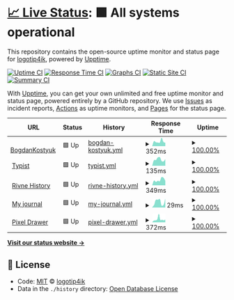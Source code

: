 # [📈 Live Status](https://logotip4ik.github.io/up-time): <!--live status--> **🟩 All systems operational**

This repository contains the open-source uptime monitor and status page for [logotip4ik](https://bit.ly/bogdan-kostyuk), powered by [Upptime](https://github.com/upptime/upptime).

[![Uptime CI](https://github.com/koj-co/upptime/workflows/Uptime%20CI/badge.svg)](https://github.com/koj-co/upptime/actions?query=workflow%3A%22Uptime+CI%22)
[![Response Time CI](https://github.com/koj-co/upptime/workflows/Response%20Time%20CI/badge.svg)](https://github.com/koj-co/upptime/actions?query=workflow%3A%22Response+Time+CI%22)
[![Graphs CI](https://github.com/koj-co/upptime/workflows/Graphs%20CI/badge.svg)](https://github.com/koj-co/upptime/actions?query=workflow%3A%22Graphs+CI%22)
[![Static Site CI](https://github.com/koj-co/upptime/workflows/Static%20Site%20CI/badge.svg)](https://github.com/koj-co/upptime/actions?query=workflow%3A%22Static+Site+CI%22)
[![Summary CI](https://github.com/koj-co/upptime/workflows/Summary%20CI/badge.svg)](https://github.com/koj-co/upptime/actions?query=workflow%3A%22Summary+CI%22)

With [Upptime](https://upptime.js.org), you can get your own unlimited and free uptime monitor and status page, powered entirely by a GitHub repository. We use [Issues](https://github.com/logotip4ik/up-time/issues) as incident reports, [Actions](https://github.com/logotip4ik/up-time/actions) as uptime monitors, and [Pages](https://logotip4ik.github.io/up-time) for the status page.

<!--start: status pages-->
<!-- This summary is generated by Upptime (https://github.com/upptime/upptime) -->
<!-- Do not edit this manually, your changes will be overwritten -->
<!-- prettier-ignore -->
| URL | Status | History | Response Time | Uptime |
| --- | ------ | ------- | ------------- | ------ |
| <img alt="" src="https://favicons.githubusercontent.com/bogdankostyuk.xyz" height="13"> [BogdanKostyuk](https://bogdankostyuk.xyz) | 🟩 Up | [bogdan-kostyuk.yml](https://github.com/logotip4ik/up-time/commits/HEAD/history/bogdan-kostyuk.yml) | <details><summary><img alt="Response time graph" src="./graphs/bogdan-kostyuk/response-time-week.png" height="20"> 352ms</summary><br><a href="https://logotip4ik.github.io/up-time/history/bogdan-kostyuk"><img alt="Response time 417" src="https://img.shields.io/endpoint?url=https%3A%2F%2Fraw.githubusercontent.com%2Flogotip4ik%2Fup-time%2FHEAD%2Fapi%2Fbogdan-kostyuk%2Fresponse-time.json"></a><br><a href="https://logotip4ik.github.io/up-time/history/bogdan-kostyuk"><img alt="24-hour response time 346" src="https://img.shields.io/endpoint?url=https%3A%2F%2Fraw.githubusercontent.com%2Flogotip4ik%2Fup-time%2FHEAD%2Fapi%2Fbogdan-kostyuk%2Fresponse-time-day.json"></a><br><a href="https://logotip4ik.github.io/up-time/history/bogdan-kostyuk"><img alt="7-day response time 352" src="https://img.shields.io/endpoint?url=https%3A%2F%2Fraw.githubusercontent.com%2Flogotip4ik%2Fup-time%2FHEAD%2Fapi%2Fbogdan-kostyuk%2Fresponse-time-week.json"></a><br><a href="https://logotip4ik.github.io/up-time/history/bogdan-kostyuk"><img alt="30-day response time 422" src="https://img.shields.io/endpoint?url=https%3A%2F%2Fraw.githubusercontent.com%2Flogotip4ik%2Fup-time%2FHEAD%2Fapi%2Fbogdan-kostyuk%2Fresponse-time-month.json"></a><br><a href="https://logotip4ik.github.io/up-time/history/bogdan-kostyuk"><img alt="1-year response time 417" src="https://img.shields.io/endpoint?url=https%3A%2F%2Fraw.githubusercontent.com%2Flogotip4ik%2Fup-time%2FHEAD%2Fapi%2Fbogdan-kostyuk%2Fresponse-time-year.json"></a></details> | <details><summary><a href="https://logotip4ik.github.io/up-time/history/bogdan-kostyuk">100.00%</a></summary><a href="https://logotip4ik.github.io/up-time/history/bogdan-kostyuk"><img alt="All-time uptime 99.91%" src="https://img.shields.io/endpoint?url=https%3A%2F%2Fraw.githubusercontent.com%2Flogotip4ik%2Fup-time%2FHEAD%2Fapi%2Fbogdan-kostyuk%2Fuptime.json"></a><br><a href="https://logotip4ik.github.io/up-time/history/bogdan-kostyuk"><img alt="24-hour uptime 100.00%" src="https://img.shields.io/endpoint?url=https%3A%2F%2Fraw.githubusercontent.com%2Flogotip4ik%2Fup-time%2FHEAD%2Fapi%2Fbogdan-kostyuk%2Fuptime-day.json"></a><br><a href="https://logotip4ik.github.io/up-time/history/bogdan-kostyuk"><img alt="7-day uptime 100.00%" src="https://img.shields.io/endpoint?url=https%3A%2F%2Fraw.githubusercontent.com%2Flogotip4ik%2Fup-time%2FHEAD%2Fapi%2Fbogdan-kostyuk%2Fuptime-week.json"></a><br><a href="https://logotip4ik.github.io/up-time/history/bogdan-kostyuk"><img alt="30-day uptime 100.00%" src="https://img.shields.io/endpoint?url=https%3A%2F%2Fraw.githubusercontent.com%2Flogotip4ik%2Fup-time%2FHEAD%2Fapi%2Fbogdan-kostyuk%2Fuptime-month.json"></a><br><a href="https://logotip4ik.github.io/up-time/history/bogdan-kostyuk"><img alt="1-year uptime 99.91%" src="https://img.shields.io/endpoint?url=https%3A%2F%2Fraw.githubusercontent.com%2Flogotip4ik%2Fup-time%2FHEAD%2Fapi%2Fbogdan-kostyuk%2Fuptime-year.json"></a></details>
| <img alt="" src="https://favicons.githubusercontent.com/logotip4ik.github.io" height="13"> [Typist](https://logotip4ik.github.io/typist/) | 🟩 Up | [typist.yml](https://github.com/logotip4ik/up-time/commits/HEAD/history/typist.yml) | <details><summary><img alt="Response time graph" src="./graphs/typist/response-time-week.png" height="20"> 135ms</summary><br><a href="https://logotip4ik.github.io/up-time/history/typist"><img alt="Response time 146" src="https://img.shields.io/endpoint?url=https%3A%2F%2Fraw.githubusercontent.com%2Flogotip4ik%2Fup-time%2FHEAD%2Fapi%2Ftypist%2Fresponse-time.json"></a><br><a href="https://logotip4ik.github.io/up-time/history/typist"><img alt="24-hour response time 162" src="https://img.shields.io/endpoint?url=https%3A%2F%2Fraw.githubusercontent.com%2Flogotip4ik%2Fup-time%2FHEAD%2Fapi%2Ftypist%2Fresponse-time-day.json"></a><br><a href="https://logotip4ik.github.io/up-time/history/typist"><img alt="7-day response time 135" src="https://img.shields.io/endpoint?url=https%3A%2F%2Fraw.githubusercontent.com%2Flogotip4ik%2Fup-time%2FHEAD%2Fapi%2Ftypist%2Fresponse-time-week.json"></a><br><a href="https://logotip4ik.github.io/up-time/history/typist"><img alt="30-day response time 119" src="https://img.shields.io/endpoint?url=https%3A%2F%2Fraw.githubusercontent.com%2Flogotip4ik%2Fup-time%2FHEAD%2Fapi%2Ftypist%2Fresponse-time-month.json"></a><br><a href="https://logotip4ik.github.io/up-time/history/typist"><img alt="1-year response time 146" src="https://img.shields.io/endpoint?url=https%3A%2F%2Fraw.githubusercontent.com%2Flogotip4ik%2Fup-time%2FHEAD%2Fapi%2Ftypist%2Fresponse-time-year.json"></a></details> | <details><summary><a href="https://logotip4ik.github.io/up-time/history/typist">100.00%</a></summary><a href="https://logotip4ik.github.io/up-time/history/typist"><img alt="All-time uptime 99.97%" src="https://img.shields.io/endpoint?url=https%3A%2F%2Fraw.githubusercontent.com%2Flogotip4ik%2Fup-time%2FHEAD%2Fapi%2Ftypist%2Fuptime.json"></a><br><a href="https://logotip4ik.github.io/up-time/history/typist"><img alt="24-hour uptime 100.00%" src="https://img.shields.io/endpoint?url=https%3A%2F%2Fraw.githubusercontent.com%2Flogotip4ik%2Fup-time%2FHEAD%2Fapi%2Ftypist%2Fuptime-day.json"></a><br><a href="https://logotip4ik.github.io/up-time/history/typist"><img alt="7-day uptime 100.00%" src="https://img.shields.io/endpoint?url=https%3A%2F%2Fraw.githubusercontent.com%2Flogotip4ik%2Fup-time%2FHEAD%2Fapi%2Ftypist%2Fuptime-week.json"></a><br><a href="https://logotip4ik.github.io/up-time/history/typist"><img alt="30-day uptime 100.00%" src="https://img.shields.io/endpoint?url=https%3A%2F%2Fraw.githubusercontent.com%2Flogotip4ik%2Fup-time%2FHEAD%2Fapi%2Ftypist%2Fuptime-month.json"></a><br><a href="https://logotip4ik.github.io/up-time/history/typist"><img alt="1-year uptime 99.97%" src="https://img.shields.io/endpoint?url=https%3A%2F%2Fraw.githubusercontent.com%2Flogotip4ik%2Fup-time%2FHEAD%2Fapi%2Ftypist%2Fuptime-year.json"></a></details>
| <img alt="" src="https://favicons.githubusercontent.com/rivne-history.surge.sh" height="13"> [Rivne History](https://rivne-history.surge.sh) | 🟩 Up | [rivne-history.yml](https://github.com/logotip4ik/up-time/commits/HEAD/history/rivne-history.yml) | <details><summary><img alt="Response time graph" src="./graphs/rivne-history/response-time-week.png" height="20"> 349ms</summary><br><a href="https://logotip4ik.github.io/up-time/history/rivne-history"><img alt="Response time 341" src="https://img.shields.io/endpoint?url=https%3A%2F%2Fraw.githubusercontent.com%2Flogotip4ik%2Fup-time%2FHEAD%2Fapi%2Frivne-history%2Fresponse-time.json"></a><br><a href="https://logotip4ik.github.io/up-time/history/rivne-history"><img alt="24-hour response time 257" src="https://img.shields.io/endpoint?url=https%3A%2F%2Fraw.githubusercontent.com%2Flogotip4ik%2Fup-time%2FHEAD%2Fapi%2Frivne-history%2Fresponse-time-day.json"></a><br><a href="https://logotip4ik.github.io/up-time/history/rivne-history"><img alt="7-day response time 349" src="https://img.shields.io/endpoint?url=https%3A%2F%2Fraw.githubusercontent.com%2Flogotip4ik%2Fup-time%2FHEAD%2Fapi%2Frivne-history%2Fresponse-time-week.json"></a><br><a href="https://logotip4ik.github.io/up-time/history/rivne-history"><img alt="30-day response time 319" src="https://img.shields.io/endpoint?url=https%3A%2F%2Fraw.githubusercontent.com%2Flogotip4ik%2Fup-time%2FHEAD%2Fapi%2Frivne-history%2Fresponse-time-month.json"></a><br><a href="https://logotip4ik.github.io/up-time/history/rivne-history"><img alt="1-year response time 341" src="https://img.shields.io/endpoint?url=https%3A%2F%2Fraw.githubusercontent.com%2Flogotip4ik%2Fup-time%2FHEAD%2Fapi%2Frivne-history%2Fresponse-time-year.json"></a></details> | <details><summary><a href="https://logotip4ik.github.io/up-time/history/rivne-history">100.00%</a></summary><a href="https://logotip4ik.github.io/up-time/history/rivne-history"><img alt="All-time uptime 99.93%" src="https://img.shields.io/endpoint?url=https%3A%2F%2Fraw.githubusercontent.com%2Flogotip4ik%2Fup-time%2FHEAD%2Fapi%2Frivne-history%2Fuptime.json"></a><br><a href="https://logotip4ik.github.io/up-time/history/rivne-history"><img alt="24-hour uptime 100.00%" src="https://img.shields.io/endpoint?url=https%3A%2F%2Fraw.githubusercontent.com%2Flogotip4ik%2Fup-time%2FHEAD%2Fapi%2Frivne-history%2Fuptime-day.json"></a><br><a href="https://logotip4ik.github.io/up-time/history/rivne-history"><img alt="7-day uptime 100.00%" src="https://img.shields.io/endpoint?url=https%3A%2F%2Fraw.githubusercontent.com%2Flogotip4ik%2Fup-time%2FHEAD%2Fapi%2Frivne-history%2Fuptime-week.json"></a><br><a href="https://logotip4ik.github.io/up-time/history/rivne-history"><img alt="30-day uptime 100.00%" src="https://img.shields.io/endpoint?url=https%3A%2F%2Fraw.githubusercontent.com%2Flogotip4ik%2Fup-time%2FHEAD%2Fapi%2Frivne-history%2Fuptime-month.json"></a><br><a href="https://logotip4ik.github.io/up-time/history/rivne-history"><img alt="1-year uptime 99.93%" src="https://img.shields.io/endpoint?url=https%3A%2F%2Fraw.githubusercontent.com%2Flogotip4ik%2Fup-time%2FHEAD%2Fapi%2Frivne-history%2Fuptime-year.json"></a></details>
| <img alt="" src="https://favicons.githubusercontent.com/logotip4ik.github.io" height="13"> [My journal](https://logotip4ik.github.io/my-journal/) | 🟩 Up | [my-journal.yml](https://github.com/logotip4ik/up-time/commits/HEAD/history/my-journal.yml) | <details><summary><img alt="Response time graph" src="./graphs/my-journal/response-time-week.png" height="20"> 29ms</summary><br><a href="https://logotip4ik.github.io/up-time/history/my-journal"><img alt="Response time 154" src="https://img.shields.io/endpoint?url=https%3A%2F%2Fraw.githubusercontent.com%2Flogotip4ik%2Fup-time%2FHEAD%2Fapi%2Fmy-journal%2Fresponse-time.json"></a><br><a href="https://logotip4ik.github.io/up-time/history/my-journal"><img alt="24-hour response time 13" src="https://img.shields.io/endpoint?url=https%3A%2F%2Fraw.githubusercontent.com%2Flogotip4ik%2Fup-time%2FHEAD%2Fapi%2Fmy-journal%2Fresponse-time-day.json"></a><br><a href="https://logotip4ik.github.io/up-time/history/my-journal"><img alt="7-day response time 29" src="https://img.shields.io/endpoint?url=https%3A%2F%2Fraw.githubusercontent.com%2Flogotip4ik%2Fup-time%2FHEAD%2Fapi%2Fmy-journal%2Fresponse-time-week.json"></a><br><a href="https://logotip4ik.github.io/up-time/history/my-journal"><img alt="30-day response time 30" src="https://img.shields.io/endpoint?url=https%3A%2F%2Fraw.githubusercontent.com%2Flogotip4ik%2Fup-time%2FHEAD%2Fapi%2Fmy-journal%2Fresponse-time-month.json"></a><br><a href="https://logotip4ik.github.io/up-time/history/my-journal"><img alt="1-year response time 154" src="https://img.shields.io/endpoint?url=https%3A%2F%2Fraw.githubusercontent.com%2Flogotip4ik%2Fup-time%2FHEAD%2Fapi%2Fmy-journal%2Fresponse-time-year.json"></a></details> | <details><summary><a href="https://logotip4ik.github.io/up-time/history/my-journal">100.00%</a></summary><a href="https://logotip4ik.github.io/up-time/history/my-journal"><img alt="All-time uptime 100.00%" src="https://img.shields.io/endpoint?url=https%3A%2F%2Fraw.githubusercontent.com%2Flogotip4ik%2Fup-time%2FHEAD%2Fapi%2Fmy-journal%2Fuptime.json"></a><br><a href="https://logotip4ik.github.io/up-time/history/my-journal"><img alt="24-hour uptime 100.00%" src="https://img.shields.io/endpoint?url=https%3A%2F%2Fraw.githubusercontent.com%2Flogotip4ik%2Fup-time%2FHEAD%2Fapi%2Fmy-journal%2Fuptime-day.json"></a><br><a href="https://logotip4ik.github.io/up-time/history/my-journal"><img alt="7-day uptime 100.00%" src="https://img.shields.io/endpoint?url=https%3A%2F%2Fraw.githubusercontent.com%2Flogotip4ik%2Fup-time%2FHEAD%2Fapi%2Fmy-journal%2Fuptime-week.json"></a><br><a href="https://logotip4ik.github.io/up-time/history/my-journal"><img alt="30-day uptime 100.00%" src="https://img.shields.io/endpoint?url=https%3A%2F%2Fraw.githubusercontent.com%2Flogotip4ik%2Fup-time%2FHEAD%2Fapi%2Fmy-journal%2Fuptime-month.json"></a><br><a href="https://logotip4ik.github.io/up-time/history/my-journal"><img alt="1-year uptime 100.00%" src="https://img.shields.io/endpoint?url=https%3A%2F%2Fraw.githubusercontent.com%2Flogotip4ik%2Fup-time%2FHEAD%2Fapi%2Fmy-journal%2Fuptime-year.json"></a></details>
| <img alt="" src="https://favicons.githubusercontent.com/pixel-drawer.vercel.app" height="13"> [Pixel Drawer](https://pixel-drawer.vercel.app/) | 🟩 Up | [pixel-drawer.yml](https://github.com/logotip4ik/up-time/commits/HEAD/history/pixel-drawer.yml) | <details><summary><img alt="Response time graph" src="./graphs/pixel-drawer/response-time-week.png" height="20"> 372ms</summary><br><a href="https://logotip4ik.github.io/up-time/history/pixel-drawer"><img alt="Response time 213" src="https://img.shields.io/endpoint?url=https%3A%2F%2Fraw.githubusercontent.com%2Flogotip4ik%2Fup-time%2FHEAD%2Fapi%2Fpixel-drawer%2Fresponse-time.json"></a><br><a href="https://logotip4ik.github.io/up-time/history/pixel-drawer"><img alt="24-hour response time 508" src="https://img.shields.io/endpoint?url=https%3A%2F%2Fraw.githubusercontent.com%2Flogotip4ik%2Fup-time%2FHEAD%2Fapi%2Fpixel-drawer%2Fresponse-time-day.json"></a><br><a href="https://logotip4ik.github.io/up-time/history/pixel-drawer"><img alt="7-day response time 372" src="https://img.shields.io/endpoint?url=https%3A%2F%2Fraw.githubusercontent.com%2Flogotip4ik%2Fup-time%2FHEAD%2Fapi%2Fpixel-drawer%2Fresponse-time-week.json"></a><br><a href="https://logotip4ik.github.io/up-time/history/pixel-drawer"><img alt="30-day response time 252" src="https://img.shields.io/endpoint?url=https%3A%2F%2Fraw.githubusercontent.com%2Flogotip4ik%2Fup-time%2FHEAD%2Fapi%2Fpixel-drawer%2Fresponse-time-month.json"></a><br><a href="https://logotip4ik.github.io/up-time/history/pixel-drawer"><img alt="1-year response time 213" src="https://img.shields.io/endpoint?url=https%3A%2F%2Fraw.githubusercontent.com%2Flogotip4ik%2Fup-time%2FHEAD%2Fapi%2Fpixel-drawer%2Fresponse-time-year.json"></a></details> | <details><summary><a href="https://logotip4ik.github.io/up-time/history/pixel-drawer">100.00%</a></summary><a href="https://logotip4ik.github.io/up-time/history/pixel-drawer"><img alt="All-time uptime 100.00%" src="https://img.shields.io/endpoint?url=https%3A%2F%2Fraw.githubusercontent.com%2Flogotip4ik%2Fup-time%2FHEAD%2Fapi%2Fpixel-drawer%2Fuptime.json"></a><br><a href="https://logotip4ik.github.io/up-time/history/pixel-drawer"><img alt="24-hour uptime 100.00%" src="https://img.shields.io/endpoint?url=https%3A%2F%2Fraw.githubusercontent.com%2Flogotip4ik%2Fup-time%2FHEAD%2Fapi%2Fpixel-drawer%2Fuptime-day.json"></a><br><a href="https://logotip4ik.github.io/up-time/history/pixel-drawer"><img alt="7-day uptime 100.00%" src="https://img.shields.io/endpoint?url=https%3A%2F%2Fraw.githubusercontent.com%2Flogotip4ik%2Fup-time%2FHEAD%2Fapi%2Fpixel-drawer%2Fuptime-week.json"></a><br><a href="https://logotip4ik.github.io/up-time/history/pixel-drawer"><img alt="30-day uptime 100.00%" src="https://img.shields.io/endpoint?url=https%3A%2F%2Fraw.githubusercontent.com%2Flogotip4ik%2Fup-time%2FHEAD%2Fapi%2Fpixel-drawer%2Fuptime-month.json"></a><br><a href="https://logotip4ik.github.io/up-time/history/pixel-drawer"><img alt="1-year uptime 100.00%" src="https://img.shields.io/endpoint?url=https%3A%2F%2Fraw.githubusercontent.com%2Flogotip4ik%2Fup-time%2FHEAD%2Fapi%2Fpixel-drawer%2Fuptime-year.json"></a></details>

<!--end: status pages-->

[**Visit our status website →**](https://logotip4ik.github.io/up-time)

## 📄 License

- Code: [MIT](./LICENSE) © [logotip4ik](https://bit.ly/bogdan-kostyuk)
- Data in the `./history` directory: [Open Database License](https://opendatacommons.org/licenses/odbl/1-0/)
